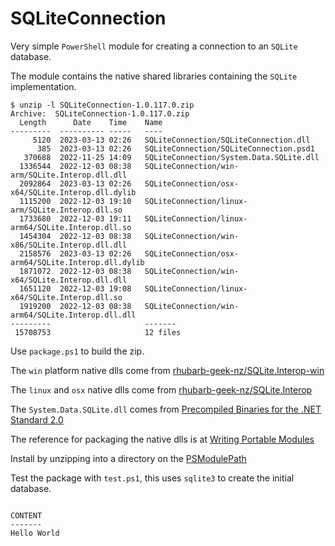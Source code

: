 # SQLiteConnection

Very simple `PowerShell` module for creating a connection to an `SQLite` database.

The module contains the native shared libraries containing the `SQLite` implementation.

```
$ unzip -l SQLiteConnection-1.0.117.0.zip
Archive:  SQLiteConnection-1.0.117.0.zip
  Length      Date    Time    Name
---------  ---------- -----   ----
     5120  2023-03-13 02:26   SQLiteConnection/SQLiteConnection.dll
      385  2023-03-13 02:26   SQLiteConnection/SQLiteConnection.psd1
   370688  2022-11-25 14:09   SQLiteConnection/System.Data.SQLite.dll
  1336544  2022-12-03 08:38   SQLiteConnection/win-arm/SQLite.Interop.dll.dll
  2092864  2023-03-13 02:26   SQLiteConnection/osx-x64/SQLite.Interop.dll.dylib
  1115200  2022-12-03 19:10   SQLiteConnection/linux-arm/SQLite.Interop.dll.so
  1733680  2022-12-03 19:11   SQLiteConnection/linux-arm64/SQLite.Interop.dll.so
  1454304  2022-12-03 08:38   SQLiteConnection/win-x86/SQLite.Interop.dll.dll
  2158576  2023-03-13 02:26   SQLiteConnection/osx-arm64/SQLite.Interop.dll.dylib
  1871072  2022-12-03 08:38   SQLiteConnection/win-x64/SQLite.Interop.dll.dll
  1651120  2022-12-03 19:08   SQLiteConnection/linux-x64/SQLite.Interop.dll.so
  1919200  2022-12-03 08:38   SQLiteConnection/win-arm64/SQLite.Interop.dll.dll
---------                     -------
 15708753                     12 files
 ```

Use `package.ps1` to build the zip.

The `win` platform native dlls come from [rhubarb-geek-nz/SQLite.Interop-win](https://github.com/rhubarb-geek-nz/SQLite.Interop-win)

The `linux` and `osx` native dlls come from [rhubarb-geek-nz/SQLite.Interop](https://github.com/rhubarb-geek-nz/SQLite.Interop)

The `System.Data.SQLite.dll` comes from [Precompiled Binaries for the .NET Standard 2.0](https://system.data.sqlite.org/index.html/doc/trunk/www/downloads.wiki)

The reference for packaging the native dlls is at [Writing Portable Modules](https://learn.microsoft.com/en-us/powershell/scripting/dev-cross-plat/writing-portable-modules?view=powershell-7.3)

Install by unzipping into a directory on the [PSModulePath](https://learn.microsoft.com/en-us/powershell/module/microsoft.powershell.core/about/about_psmodulepath)

Test the package with `test.ps1`, this uses `sqlite3` to create the initial database.

```

CONTENT
-------
Hello World

```
